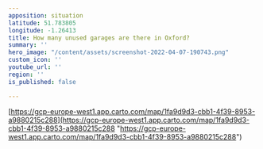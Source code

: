 ```yaml
---
apposition: situation
latitude: 51.783805
longitude: -1.26413
title: How many unused garages are there in Oxford?
summary: ''
hero_image: "/content/assets/screenshot-2022-04-07-190743.png"
custom_icon: ''
youtube_url: ''
region: ''
is_published: false

---
```

[https://gcp-europe-west1.app.carto.com/map/1fa9d9d3-cbb1-4f39-8953-a9880215c288](https://gcp-europe-west1.app.carto.com/map/1fa9d9d3-cbb1-4f39-8953-a9880215c288 "https://gcp-europe-west1.app.carto.com/map/1fa9d9d3-cbb1-4f39-8953-a9880215c288")